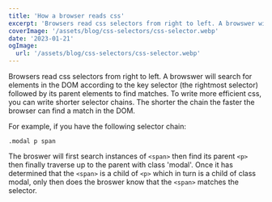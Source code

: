 ```yaml
---
title: 'How a browser reads css'
excerpt: 'Browsers read css selectors from right to left. A browswer will search for elements in the DOM according to the key selector (the rightmost selector) followed by its parent elements to find matches.'
coverImage: '/assets/blog/css-selectors/css-selector.webp'
date: '2023-01-21'
ogImage:
  url: '/assets/blog/css-selectors/css-selector.webp'
---
```


Browsers read css selectors from right to left. A browswer will search for elements in the DOM according to the key selector (the rightmost selector) followed by its parent elements to find matches. To write more efficient css, you can write shorter selector chains. The shorter the chain the faster the browser can find a match in the DOM. 

For example, if you have the following selector chain:

`.modal p span`

The broswer will first search instances of `<span>` then find its parent `<p>` then finally traverse up to the parent with class 'modal'. Once it has determined that the `<span>` is a child of `<p>` which in turn is a child of class modal, only then does the broswer know that the `<span>` matches the selector.

